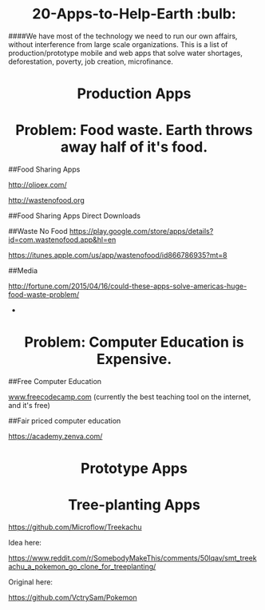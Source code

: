 <h1 align="center"> 20-Apps-to-Help-Earth :bulb:</h1>

####We have most of the technology we need to run our own affairs, without interference from large scale organizations. This is a list of production/prototype mobile and web apps that solve water shortages, deforestation, poverty, job creation, microfinance. 

<h1 align="center">Production Apps</h2>









<h1 align="center">Problem: Food waste. Earth throws away half of it's food.</h2> 

##Food Sharing Apps

http://olioex.com/

http://wastenofood.org

##Food Sharing Apps Direct Downloads

##Waste No Food
https://play.google.com/store/apps/details?id=com.wastenofood.app&hl=en

https://itunes.apple.com/us/app/wastenofood/id866786935?mt=8

##Media

http://fortune.com/2015/04/16/could-these-apps-solve-americas-huge-food-waste-problem/



*





<h1 align="center">Problem: Computer Education is Expensive.</h2>

##Free Computer Education

www.freecodecamp.com (currently the best teaching tool on the internet, and it's free)


##Fair priced computer education

https://academy.zenva.com/




<h1 align="center">Prototype Apps</h1>



<h1 align="center">Tree-planting Apps</h1>

https://github.com/Microflow/Treekachu

Idea here:

https://www.reddit.com/r/SomebodyMakeThis/comments/50lqav/smt_treekachu_a_pokemon_go_clone_for_treeplanting/

Original here: 

https://github.com/VctrySam/Pokemon



